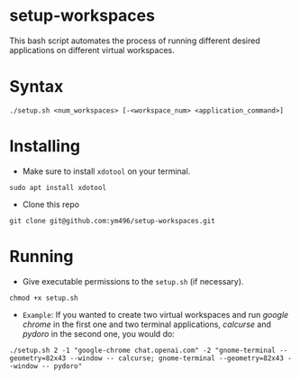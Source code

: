 # setup-workspaces
This bash script automates the process of running different desired applications on different virtual workspaces.
# Syntax
```
./setup.sh <num_workspaces> [-<workspace_num> <application_command>]
```
# Installing
* Make sure to install `xdotool` on your terminal.
```
sudo apt install xdotool
```
* Clone this repo
```
git clone git@github.com:ym496/setup-workspaces.git 
```

# Running 
* Give executable permissions to the `setup.sh` (if necessary).
```
chmod +x setup.sh
```
* `Example`: If you wanted to create two virtual workspaces and run *google chrome* in the first one and two terminal applications, *calcurse* and *pydoro* in the second one, you would do:
```
./setup.sh 2 -1 "google-chrome chat.openai.com" -2 "gnome-terminal --geometry=82x43 --window -- calcurse; gnome-terminal --geometry=82x43 --window -- pydoro"
```

